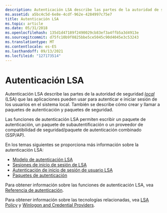 ```yaml
---
description: Autenticación LSA describe las partes de la autoridad de seguridad local (LSA) que las aplicaciones pueden usar para autenticar e iniciar sesión de los usuarios en el sistema local. También se describe cómo crear y llamar a paquetes de autenticación y paquetes de seguridad.
ms.assetid: a5bc4c5d-6e8e-4cdf-962e-4284997c75e7
title: Autenticación LSA
ms.topic: article
ms.date: 05/31/2018
ms.openlocfilehash: 135d1d47189f2490029cb83ef3a4ffb5a3d4913e
ms.sourcegitcommit: d75fc10b9f0825bbe5ce5045c90d4045e3c53243
ms.translationtype: MT
ms.contentlocale: es-ES
ms.lasthandoff: 09/13/2021
ms.locfileid: "127173514"
---
```

# <a name="lsa-authentication"></a>Autenticación LSA

Autenticación LSA describe las partes de la autoridad de seguridad [*local*](../secgloss/l-gly.md) (LSA) que las aplicaciones pueden usar para autenticar e iniciar sesión de los usuarios en el sistema local. También se describe cómo crear y llamar a paquetes de autenticación y paquetes de seguridad.

Las funciones de autenticación LSA permiten escribir un paquete de autenticación, un paquete de subautentificación o un proveedor de compatibilidad de seguridad/paquete de autenticación combinado (SSP/AP).

En los temas siguientes se proporciona más información sobre la autenticación LSA:

-   [Modelo de autenticación LSA](lsa-authentication-model.md)
-   [Sesiones de inicio de sesión de LSA](lsa-logon-sessions.md)
-   [Autenticación de inicio de sesión de usuario LSA](lsa-user-logon-authentication.md)
-   [Paquetes de autenticación](authentication-packages.md)

Para obtener información sobre las funciones de autenticación LSA, vea [Referencia de autenticación](authentication-reference.md).

Para obtener información sobre las tecnologías relacionadas, vea [LSA Policy](../secmgmt/lsa-policy.md) y [Winlogon and Credential Providers](winlogon-and-credential-providers.md).

 

 
